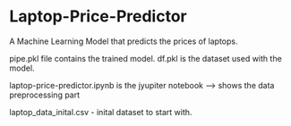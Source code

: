 # Laptop-Price-Predictor
A Machine Learning Model that predicts the prices of laptops.

pipe.pkl file contains the trained model.
df.pkl is the dataset used with the model.

laptop-price-predictor.ipynb is the jyupiter notebook --> shows the data preprocessing part

laptop_data_inital.csv - inital dataset to start with.
